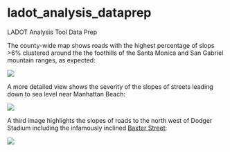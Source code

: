 # ladot_analysis_dataprep
LADOT Analysis Tool Data Prep

The county-wide map shows roads with the highest percentage of slops >6% clustered around the the foothills of the Santa Monica and San Gabriel mountain ranges, as expected:

![](https://github.com/RSGInc/ladot_analysis_dataprep/blob/master/la_slopes.png)

A more detailed view shows the severity of the slopes of streets leading down to sea level near Manhattan Beach:

![](https://github.com/RSGInc/ladot_analysis_dataprep/blob/master/manhattan_beach.png)

A third image highlights the slopes of roads to the north west of Dodger Stadium including the infamously inclined [Baxter Street](https://www.laweekly.com/this-super-steep-echo-park-street-is-hell-on-earth-for-cars/):  

![](https://github.com/RSGInc/ladot_analysis_dataprep/blob/master/baxter_street.png)
 
 
 
